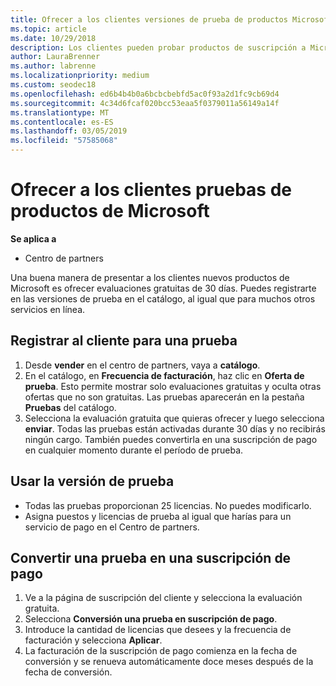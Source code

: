```yaml
---
title: Ofrecer a los clientes versiones de prueba de productos Microsoft | Centro de partners
ms.topic: article
ms.date: 10/29/2018
description: Los clientes pueden probar productos de suscripción a Microsoft durante 30 días. Puede registrarse para estas evaluaciones en el catálogo al igual que muchos otros servicios en línea.
author: LauraBrenner
ms.author: labrenne
ms.localizationpriority: medium
ms.custom: seodec18
ms.openlocfilehash: ed6b4b4b0a6bcbcbebfd5ac0f93a2d1fc9cb69d4
ms.sourcegitcommit: 4c34d6fcaf020bcc53eaa5f0379011a56149a14f
ms.translationtype: MT
ms.contentlocale: es-ES
ms.lasthandoff: 03/05/2019
ms.locfileid: "57585068"
---
```

# <a name="offer-your-customers-trials-of-microsoft-products"></a>Ofrecer a los clientes pruebas de productos de Microsoft

**Se aplica a**

-  Centro de partners

Una buena manera de presentar a los clientes nuevos productos de Microsoft es ofrecer evaluaciones gratuitas de 30 días. Puedes registrarte en las versiones de prueba en el catálogo, al igual que para muchos otros servicios en línea.  

## <a name="sign-your-customer-up-for-a-trial"></a>Registrar al cliente para una prueba

1.  Desde **vender** en el centro de partners, vaya a **catálogo**. 
2.  En el catálogo, en **Frecuencia de facturación**, haz clic en **Oferta de prueba**. Esto permite mostrar solo evaluaciones gratuitas y oculta otras ofertas que no son gratuitas. Las pruebas aparecerán en la pestaña **Pruebas** del catálogo.
3.  Selecciona la evaluación gratuita que quieras ofrecer y luego selecciona **enviar**. Todas las pruebas están activadas durante 30 días y no recibirás ningún cargo. También puedes convertirla en una suscripción de pago en cualquier momento durante el período de prueba.

## <a name="using-the-trial"></a>Usar la versión de prueba

- Todas las pruebas proporcionan 25 licencias. No puedes modificarlo.
- Asigna puestos y licencias de prueba al igual que harías para un servicio de pago en el Centro de partners.

## <a name="converting-a-trial-to-a-paid-subscription"></a>Convertir una prueba en una suscripción de pago

1.  Ve a la página de suscripción del cliente y selecciona la evaluación gratuita.
2.  Selecciona **Conversión una prueba en suscripción de pago**.
3.  Introduce la cantidad de licencias que desees y la frecuencia de facturación y selecciona **Aplicar**.
4.  La facturación de la suscripción de pago comienza en la fecha de conversión y se renueva automáticamente doce meses después de la fecha de conversión. 

